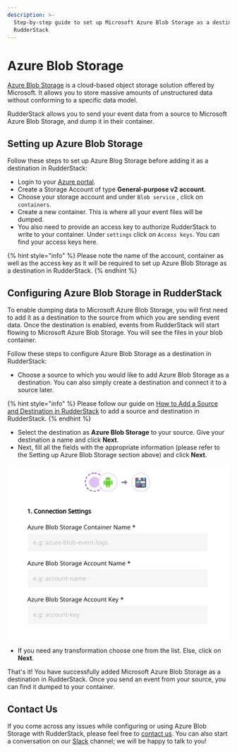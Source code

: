 ```yaml
---
description: >-
  Step-by-step guide to set up Microsoft Azure Blob Storage as a destination in
  RudderStack
---
```


# Azure Blob Storage

[Azure Blob Storage](https://azure.microsoft.com/en-in/services/storage/blobs/) is a cloud-based object storage solution offered by Microsoft. It allows you to store massive amounts of unstructured data without conforming to a specific data model.

RudderStack allows you to send your event data from a source to Microsoft Azure Blob Storage, and dump it in their container.

## Setting up Azure Blob Storage

Follow these steps to set up Azure Blog Storage before adding it as a destination in RudderStack:

* Login to your [Azure portal](https://portal.azure.com/).
* Create a Storage Account of type **General-purpose v2 account**.
* Choose your storage account and under `Blob service` , click on `containers`.
* Create a new container. This is where all your event files will be dumped.
* You also need to provide an access key to authorize RudderStack to write to your container. Under `settings` click on `Access keys`. You can find your access keys here.

{% hint style="info" %}
Please note the name of the account, container as well as the access key as it will be required to set up Azure Blob Storage as a destination in RudderStack.
{% endhint %}

## **Configuring Azure Blob Storage in RudderStack**

To enable dumping data to Microsoft Azure Blob Storage, you will first need to add it as a destination to the source from which you are sending event data. Once the destination is enabled, events from RudderStack will start flowing to Microsoft Azure Blob Storage. You will see the files in your blob container.

Follow these steps to configure Azure Blob Storage as a destination in RudderStack:

* Choose a source to which you would like to add Azure Blob Storage as a destination. You can also simply create a destination and connect it to a source later.

{% hint style="info" %}
Please follow our guide on [How to Add a Source and Destination in RudderStack](https://docs.rudderstack.com/how-to-guides/adding-source-and-destination-rudderstack) to add a source and destination in RudderStack.
{% endhint %}

* Select the destination as **Azure Blob Storage** to your source. Give your destination a name and click **Next**.
* Next, fill all the fields with the appropriate information \(please refer to the Setting up Azure Blob Storage section above\) and click **Next**.

![Azure Blob Storage settings](../.gitbook/assets/screenshot-2020-01-06-at-10.04.20-am.png)

* If you need any transformation choose one from the list. Else, click on **Next**.

That's it! You have successfully added Microsoft Azure Blob Storage as a destination in RudderStack. Once you send an event from your source, you can find it dumped to your container.

## Contact Us

If you come across any issues while configuring or using Azure Blob Storage with RudderStack, please feel free to [contact us](mailto:%20contact@rudderstack.com). You can also start a conversation on our [Slack](https://resources.rudderstack.com/join-rudderstack-slack) channel; we will be happy to talk to you!





